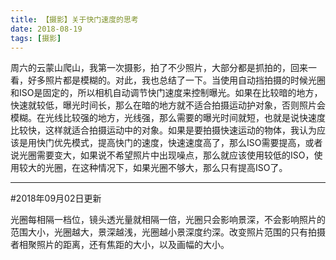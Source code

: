 ```yaml
---
title: 【摄影】关于快门速度的思考
date: 2018-08-19
tags: [摄影]
---
```

周六的云蒙山爬山，我第一次摄影，拍了不少照片，大部分都是抓拍的，回来一看，好多照片都是模糊的。对此，我也总结了一下。当使用自动挡拍摄的时候光圈和ISO是固定的，所以相机自动调节快门速度来控制曝光。如果在比较暗的地方，快速就较低，曝光时间长，那么在暗的地方就不适合拍摄运动护对象，否则照片会模糊。在光线比较强的地方，光线强，那么需要的曝光时间就短，也就是说快速度比较快，这样就适合拍摄运动中的对象。如果是要拍摄快速运动的物体，我认为应该是用快门优先模式，提高快门的速度，快速速度高了，那么ISO需要提高，或者说光圈需要变大，如果说不希望照片中出现噪点，那么就应该使用较低的ISO，使用较大的光圈，在这种情况下，如果光圈不够大，那么只有提高ISO了。

---
#2018年09月02日更新

光圈每相隔一档位，镜头透光量就相隔一倍，光圈只会影响景深，不会影响照片的范围大小，光圈越大，景深越浅，光圈越小景深度约深。改变照片范围的只有拍摄者相聚照片的距离，还有焦距的大小，以及画幅的大小。
